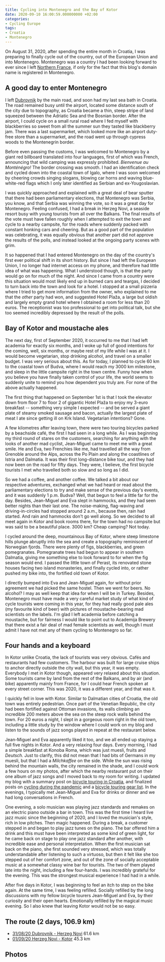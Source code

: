 ```yaml
---
title: Cycling into Montenegro and the Bay of Kotor
date: 2020-09-10 16:00:59.000000000 +02:00
categories:
- Cycling Europe
tags:
- Croatia
- Montenegro
---
```


On August 31, 2020, after spending the entire month in Croatia, I was
preparing to finally cycle out of the country, out of the European Union
and into Montenegro. Montenegro was a country I had been looking forward
to ever since I left [Northern
France](https://cyclingho.me/cycling-northern-france-and-belgium/), if
only for the fact that this blog\'s domain name is registered in
Montenegro.

## A good day to enter Montenegro

I left
[Dubrovnik](https://cyclingho.me/cycling-along-the-southern-dalmatian-seashore/)
by the main road, and soon had my last sea bath in Croatia. The road
remained busy until the airport, located some distance south of the city
due to topography, as Croatia became a thin, steep stripe of land
squeezed between the Adriatic Sea and the Bosnian border. After the
airport, I could cycle on a small rural road where I fed myself with
blackberries so sweet from all the summer sun they tasted like
blackberry jam. There was a last supermarket, which looked more like an
airport duty-free store than a supermarket, and the road went up through
cypress woods to the Montenegrin border.

Before even passing the customs, I was welcomed to Montenegro by a giant
red billboard translated into four languages, first of which was French,
announcing that wild camping was expressly prohibited. *Bienvenue au
Monténégro!* The border crossing was smooth. I had an identification
check and cycled down into the coastal town of Igalo, where I was soon
welcomed by cheering crowds singing slogans, blowing car horns and
waving blue-white-red flags which I only later identified as Serbian and
ex-Yougoslavian.

I was quickly approached and explained with a great deal of bear sputter
that there had been parliamentary elections, that Montenegro was Serbia,
you know, and that Serbia was winning the vote, so it was a great day
for Montenegro. Feeling confused, I had a break in Herzeg Novi, a
seaside resort busy with young tourists from all over the Balkans. The
final results of the vote must have fallen roughly when I attempted to
exit the town and cycle to a nearby campsite, for the roads where
suddenly packed with constant honking cars and cheering. But as a good
part of the population was celebrating, it was equally obvious that
another part did not approve the results of the polls, and instead
looked at the ongoing party scenes with grim.

It so happened that I had entered Montenegro on the day of the
country\'s first ever political shift in its short history. But since I
had left the European Union, I no longer had internet access on my
phone, and therefore had little idea of what was happening. What I
understood though, is that the party would go on for much of the night.
And since I came from a country were this situation would most likely
end up in burned cars and teargas, I decided to turn back into the town
and look for a hotel. I stopped at a small pizzeria where I tried to get
more information from the owner, who explained to me that the *other*
party had won, and suggested Hotel Plaža, a large but oldish and largely
empty grand hotel where I obtained a room for less than 20 euros. The
receptionist was too professional to get into political talk, but she
too seemed incredibly depressed by the result of the polls.

## Bay of Kotor and moustache ales

The next day, first of September 2020, it occurred to me that I had left
academia for exactly six months, and I woke up full of good intentions
for the coming, well, six months, or maybe rest of my life while I was
at it. I would become vegetarian, stop drinking alcohol, and travel on a
smaller budget. I was very serious about this. As for today, I planned
to cycle 60 km to the coastal town of Budva, where I would reach my 3000
km milestone, and sleep in the little campsite right in the town centre.
Funny how when you believe you have finally taken control of your life,
the world seems to suddenly unite to remind you how dependent you truly
are. For none of the above actually happened.

The first thing that happened on September 1st is that I took the
elevator down from floor 7 to floor 2 of gigantic Hotel Plaža to enjoy
my 3-euro breakfast \-- something very simple I expected \-- and be
served a giant plate of steamy smoked sausage and bacon, actually the
largest plate of meat I ate since getting ill on Krk Island. Vegetarian
intentions? Gone.

A few kilometres after leaving town, there were two touring bicycles
parked by a beachside café, the first I had seen in a long while. As I
was beginning my third round of stares on the customers, searching for
anything with the looks of another mad cyclist, Jean-Miguel came to meet
me with a great smile. He and Eva, two Frenchies like me, had travelled
all the way from Grenoble around the Alps, across the Po Plain and along
the coastlines of Istria and Dalmatia. It was their first long-distance
bike tour, and they had now been on the road for fifty days. They were,
I believe, the first bicycle tourists I met who travelled both so slow
and so long as I did.

So we had a coffee, and another coffee. We talked a bit about our
respective adventures, exchanged what we had heard or read about the
parliamentary elections to try and make sense of the previous day\'s
events, and it was suddenly 1 p.m. Budva? Well, that begun to feel a
little far for the day. Besides, Jean-Miguel and Eva slept in hammocks,
and they had seen better nights than their last one. The noise-making,
flag-waving and driving-in-circles had stopped around 2 a.m., because
then, rain had started. And rain and hammocks don\'t go well along. So
we decided to all meet again in Kotor and book rooms there, for the town
had no campsite but was said to be a beautiful place. 3000 km? Cheap
camping? Not today.

I cycled around the deep, mountainous Bay of Kotor, where steep
limestone hills plunge abruptly into the sea and create a topography
reminiscent of Norwegian fjords. There were plenty of figs,
blackberries, and green pomegranates. Pomegranate trees had begun to
appear in southern Dalmatia, giving me something else to look forward to
for when the fig season would end. I passed the little town of Perast,
its renovated stone houses facing two island monasteries, and finally
cycled into, or rather pushed my bike into, the fortified old town of
Kotor.

I directly bumped into Eva and Jean-Miguel again, for without prior
agreement we had picked the same hostel. Then we went for beers. No
alcohol? I may as well keep that idea for when I will be in Turkey.
Besides, Montenegro must have made a very careful market study of what
kind of cycle tourists were coming in this year, for they had really
good pale ales (my favourite kind of beer) with pictures of
moustache-bearing mad scientists on the labels. I\'m glad I left
academia before catching a moustache, but for fairness I would like to
point out to Academija Brewery that there exist a fair deal of mad
female scientists as well, though I must admit I have not met any of
them cycling to Montenegro so far.

## Four hands and a keyboard

In Kotor unlike Croatia, the lack of tourists was very obvious. Cafés
and restaurants had few customers. The harbour was built for large
cruise ships to anchor directly outside the city wall, but this year, it
was empty. Everybody I met in Kotor though, appeared very relaxed about
this situation. Some tourists came by land from the rest of the Balkans,
and by air (and bike) apparently mainly from France, for I could hear
French spoken at every street corner. This was 2020, it was a different
year, and that was it.

I quickly fell in love with Kotor. Similar to Dalmatian cities of
Croatia, the old town was entirely pedestrian. Once part of the Venetian
Republic, the city had been fortified against Ottoman invasions, its
walls climbing an incredible 200 meters above the sea on the steep rock
walls behind the town. For 20 euros a night, I slept in a gorgeous room
right in the old town, including a little study by the window where I
could work on my blog and listen to the sounds of jazz songs played in
repeat at the restaurant below.

Jean-Miguel and Eva apparently liked it too, and we all ended up staying
a full five nights in Kotor. And a very relaxing four days. Every
morning, I had a simple breakfast at Konoba Roma, which was just muesli,
fruits and *Deutsch.* Just to clarify, this did not mean that I had bits
of Germans in my muesli, but that I had a *Milchkaffee* on the side.
While the sun was rising behind the mountain walls, the city remained in
the shade, and I could work a few hours on my photos, after which the
nearby restaurant put on their one album of jazz songs and I moved back
to my room for writing. I updated my blog with a summary post on
[bicycle touring in
Croatia](https://cyclingho.me/bicycke-touring-tips-for-coastal-croatia/),
and finalized posts on [cycling during the
pandemic](https://cyclingho.me/bicycle-touring-during-the-pandemic/) and
a [bicycle touring gear
list](https://cyclingho.me/bicycle-touring-gear-list/). In the evenings,
I typically met Jean-Miguel and Eva for drinks or dinner and we had long
conversations in French.

One evening, a solo musician was playing jazz standards and remakes on
an electric piano outside a bar in town. This was the first time I heard
live jazz music since the beginning of 2020, and I loved the musician\'s
style, rich in low pitches. Then magic happened. During a break, a
customer stepped in and began to play jazz tunes on the piano. The bar
offered him a drink and this must have been interpreted as some kind of
green light, for he came back on stage to play one jazz standard after
another, with incredible ease and personal interpretation. When the
first musician sat back on the piano, she first sounded very stressed,
which was totally understandable after listening to such a virtuoso, but
then it felt like she too stepped out of her comfort zone, and out of
the zone of socially acceptable music at a somewhat classy wine bar for
tourists. The two of them played late into the night, including a few
four-hands. I was incredibly grateful for the evening. This was the
strongest musical experience I had had in a while.

After five days in Kotor, I was beginning to feel an itch to step on the
bike again. At the same time, I was feeling refilled. Socially refilled
by the long discussions with my fellow bicycle tourers Jean-Miguel and
Eva, by their curiosity and their open hearts. Emotionally refilled by
the magical music evening. So I also knew that leaving Kotor would not
be so easy.

## The route (2 days, 106.9 km)

-   [31/08/20 Dubrovnik - Herzeg
    Novi](https://ridewithgps.com/trips/55869355) 61.6 km
-   [01/09/20 Herzeg Novi -
    Kotor](https://ridewithgps.com/trips/55869359) 45.3 km

## Photos
